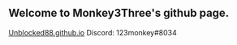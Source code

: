 ## Welcome to Monkey3Three's github page.
<a href="https://monkey3three.github.io/unblocked88.github.io">Unblocked88.github.io</a>
Discord: 123monkey#8034

